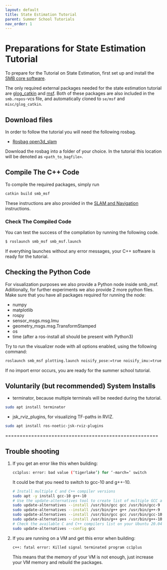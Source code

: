 ```yaml
---
layout: default
title: State Estimation Tutorial
parent: Summer School Tutorials
nav_order: 1
---
```


# Preparations for State Estimation Tutorial
To prepare for the Tutorial on State Estimation, first set up and install the [SMB core software](../core-software/installation_core.md).

The only required external packages needed for the state estimation tutorial are [glog_catkin](https://github.com/ethz-asl/glog_catkin.git) and [msf](https://github.com/leggedrobotics/ethzasl_msf.git). 
Both of these packages are also included in the `smb.repos`-vcs file, and automatically cloned to `se/msf` and `misc/glog_catkin`.

## Download files
In order to follow the tutorial you will need the following rosbag.
  - [Rosbag open3d_slam](http://robotics.ethz.ch/~asl-datasets/2022_RSS_datasets/2021_wangen_open3d_slam_odometry.bag)

Download the rosbag into a folder of your choice. In the tutorial this location will be denoted as `<path_to_bagfile>`.

## Compile The C++ Code
To compile the required packages, simply run
```bash
catkin build smb_msf
```
These instructions are also provided in the [SLAM and Navigation](../core-software/autonomy_software.md) instructions.

### Check The Compiled Code
You can test the success of the compilation by running the following code.

```bash
$ roslaunch smb_msf smb_msf.launch
```
If everything launches without any error messages, your C++ software is ready for the tutorial.

## Checking the Python Code
For visualization purposes we also provide a Python node inside smb_msf. Adiitionally, for further experiments we also provide 2 more python files.
Make sure that you have all packages required for running the node:
* numpy
* matplotlib
* rospy
* sensor_msgs.msg.Imu
* geometry_msgs.msg.TransformStamped
* os
* time
(after a ros-install all should be present with Python3)

Try to run the visualizer node with all options enabled, using the following command:
```bash
roslaunch smb_msf plotting.launch noisify_pose:=true noisify_imu:=true
```
If no import error occurs, you are ready for the summer school tutorial.

## Voluntarily (but recommended) System Installs
* terminator, because multiple terminals will be needed during the tutorial.
```bash
sudo apt install terminator
```
* jsk_rviz_plugins, for visualizing TF-paths in RVIZ.
```bash
sudo apt install ros-noetic-jsk-rviz-plugins
```

=====================================================

## Trouble shooting

1. If you get an error like this when building:

   ```bash
   cc1plus: error: bad value (‘tigerlake’) for ‘-march=’ switch
   ```

   It could be that you need to switch to gcc-10 and g++-10.

   ```bash
   # Install multiple C and C++ compiler versions
   sudo apt -y install gcc-10 g++-10
   # Use the update-alternatives tool to create list of multiple GCC and G++ compiler alternatives
   sudo update-alternatives --install /usr/bin/gcc gcc /usr/bin/gcc-9 9
   sudo update-alternatives --install /usr/bin/g++ g++ /usr/bin/g++-9 9
   sudo update-alternatives --install /usr/bin/gcc gcc /usr/bin/gcc-10 10
   sudo update-alternatives --install /usr/bin/g++ g++ /usr/bin/g++-10 10
   # Check the available C and C++ compilers list on your Ubuntu 20.04 system and select desired version by entering relevant selection number
   sudo update-alternatives --config gcc
   ```

2. If you are running on a VM and get this error when building:

   ```bash
   c++: fatal error: Killed signal terminated program cc1plus
   ```

   This means that the memory of your VM is not enough, just increase your VM memory and rebuild the packages.
